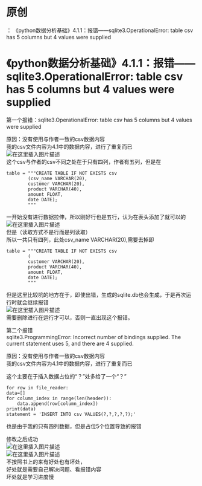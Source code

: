 # 原创

： 《python数据分析基础》4.1.1：报错——sqlite3.OperationalError: table csv has 5 columns but 4 values were supplied

# 《python数据分析基础》4.1.1：报错——sqlite3.OperationalError: table csv has 5 columns but 4 values were supplied

第一个报错：sqlite3.OperationalError: table csv has 5 columns but 4 values were supplied

原因：没有使用与作者一致的csv数据内容<br/>
我的csv文件内容为4.1中的数据内容，进行了重复而已<br/> <img alt="在这里插入图片描述" src="https://img-blog.csdnimg.cn/20200428173400341.png?x-oss-process=image/watermark,type_ZmFuZ3poZW5naGVpdGk,shadow_10,text_aHR0cHM6Ly9ibG9nLmNzZG4ubmV0L3B5dGhvbl9fcmVwb3J0ZWQ=,size_16,color_FFFFFF,t_70"/><br/>
这个csv与作者的csv不同之处在于只有四列，作者有五列，但是在

```
table = """CREATE TABLE IF NOT EXISTS csv
        (csv_name VARCHAR(20),
        customer VARCHAR(20),
        product VARCHAR(40),
        amount FLOAT,
        date DATE);
        """

```

一开始没有进行数据拉伸，所以刚好行也是五行，认为在表头添加了就可以的<br/> <img alt="在这里插入图片描述" src="https://img-blog.csdnimg.cn/20200428173625898.png"/><br/>
但是（读取方式不是行而是列读取）<br/> 所以一共只有四列，此处csv_name VARCHAR(20),需要去掉即

```
table = """CREATE TABLE IF NOT EXISTS csv
        (
        customer VARCHAR(20),
        product VARCHAR(40),
        amount FLOAT,
        date DATE);
        """

```

但是这里比较坑的地方在于，即使出错，生成的sqlite.db也会生成，于是再次运行时就会继续报错<br/> <img alt="在这里插入图片描述" src="https://img-blog.csdnimg.cn/20200428174001126.png"/><br/>
需要删除进行在运行才可以，否则一直出现这个报错。

第二个报错<br/> sqlite3.ProgrammingError: Incorrect number of bindings supplied. The current statement uses 5, and there are
4 supplied.

原因：没有使用与作者一致的csv数据内容<br/> 我的csv文件内容为4.1中的数据内容，进行了重复而已

这个主要在于插入数据占位的“？”处多给了一个“？”

```
for row in file_reader:
data=[]
for column_index in range(len(header)):
    data.append(row[column_index])
print(data)
statement = 'INSERT INTO csv VALUES(?,?,?,?,?);'

```

也是由于我的只有四列数据，但是占位5个位置导致的报错

修改之后成功<br/> <img alt="在这里插入图片描述" src="https://img-blog.csdnimg.cn/20200428174540181.png?x-oss-process=image/watermark,type_ZmFuZ3poZW5naGVpdGk,shadow_10,text_aHR0cHM6Ly9ibG9nLmNzZG4ubmV0L3B5dGhvbl9fcmVwb3J0ZWQ=,size_16,color_FFFFFF,t_70"/><br/> <img alt="在这里插入图片描述" src="https://img-blog.csdnimg.cn/20200428174605950.png"/><br/>
不按照书上的来有好处也有坏处，<br/> 好处就是需要自己解决问题、看报错内容<br/> 坏处就是学习进度慢
